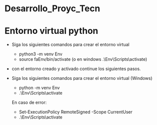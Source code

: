 # Desarrollo_Proyc_Tecn

# Entorno virtual python

- Siga los siguientes comandos para crear el entorno virtual

  - python3 -m venv Env
  - source faEnv/bin/activate (o en windows .\Env\Scripts\activate)

- con el entorno creado y activado continue los siguientes pasos.

- Siga los siguientes comandos para crear el entorno virtual (Windows)


  - python -m venv Env
  - .\Env\Scripts\activate

  En caso de error:

  - Set-ExecutionPolicy RemoteSigned -Scope CurrentUser
  - .\Env\Scripts\activate
